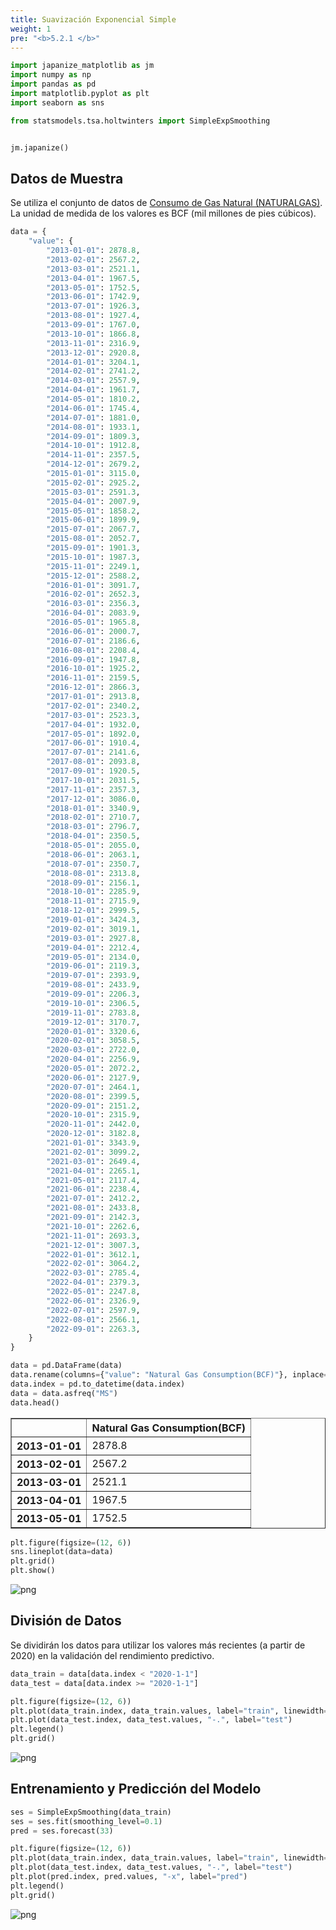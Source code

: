 ```yaml
---
title: Suavización Exponencial Simple
weight: 1
pre: "<b>5.2.1 </b>"
---
```


```python
import japanize_matplotlib as jm
import numpy as np
import pandas as pd
import matplotlib.pyplot as plt
import seaborn as sns

from statsmodels.tsa.holtwinters import SimpleExpSmoothing


jm.japanize()
```

## Datos de Muestra
Se utiliza el conjunto de datos de [Consumo de Gas Natural (NATURALGAS)](https://fred.stlouisfed.org/series/NATURALGAS). La unidad de medida de los valores es BCF (mil millones de pies cúbicos).


```python
data = {
    "value": {
        "2013-01-01": 2878.8,
        "2013-02-01": 2567.2,
        "2013-03-01": 2521.1,
        "2013-04-01": 1967.5,
        "2013-05-01": 1752.5,
        "2013-06-01": 1742.9,
        "2013-07-01": 1926.3,
        "2013-08-01": 1927.4,
        "2013-09-01": 1767.0,
        "2013-10-01": 1866.8,
        "2013-11-01": 2316.9,
        "2013-12-01": 2920.8,
        "2014-01-01": 3204.1,
        "2014-02-01": 2741.2,
        "2014-03-01": 2557.9,
        "2014-04-01": 1961.7,
        "2014-05-01": 1810.2,
        "2014-06-01": 1745.4,
        "2014-07-01": 1881.0,
        "2014-08-01": 1933.1,
        "2014-09-01": 1809.3,
        "2014-10-01": 1912.8,
        "2014-11-01": 2357.5,
        "2014-12-01": 2679.2,
        "2015-01-01": 3115.0,
        "2015-02-01": 2925.2,
        "2015-03-01": 2591.3,
        "2015-04-01": 2007.9,
        "2015-05-01": 1858.2,
        "2015-06-01": 1899.9,
        "2015-07-01": 2067.7,
        "2015-08-01": 2052.7,
        "2015-09-01": 1901.3,
        "2015-10-01": 1987.3,
        "2015-11-01": 2249.1,
        "2015-12-01": 2588.2,
        "2016-01-01": 3091.7,
        "2016-02-01": 2652.3,
        "2016-03-01": 2356.3,
        "2016-04-01": 2083.9,
        "2016-05-01": 1965.8,
        "2016-06-01": 2000.7,
        "2016-07-01": 2186.6,
        "2016-08-01": 2208.4,
        "2016-09-01": 1947.8,
        "2016-10-01": 1925.2,
        "2016-11-01": 2159.5,
        "2016-12-01": 2866.3,
        "2017-01-01": 2913.8,
        "2017-02-01": 2340.2,
        "2017-03-01": 2523.3,
        "2017-04-01": 1932.0,
        "2017-05-01": 1892.0,
        "2017-06-01": 1910.4,
        "2017-07-01": 2141.6,
        "2017-08-01": 2093.8,
        "2017-09-01": 1920.5,
        "2017-10-01": 2031.5,
        "2017-11-01": 2357.3,
        "2017-12-01": 3086.0,
        "2018-01-01": 3340.9,
        "2018-02-01": 2710.7,
        "2018-03-01": 2796.7,
        "2018-04-01": 2350.5,
        "2018-05-01": 2055.0,
        "2018-06-01": 2063.1,
        "2018-07-01": 2350.7,
        "2018-08-01": 2313.8,
        "2018-09-01": 2156.1,
        "2018-10-01": 2285.9,
        "2018-11-01": 2715.9,
        "2018-12-01": 2999.5,
        "2019-01-01": 3424.3,
        "2019-02-01": 3019.1,
        "2019-03-01": 2927.8,
        "2019-04-01": 2212.4,
        "2019-05-01": 2134.0,
        "2019-06-01": 2119.3,
        "2019-07-01": 2393.9,
        "2019-08-01": 2433.9,
        "2019-09-01": 2206.3,
        "2019-10-01": 2306.5,
        "2019-11-01": 2783.8,
        "2019-12-01": 3170.7,
        "2020-01-01": 3320.6,
        "2020-02-01": 3058.5,
        "2020-03-01": 2722.0,
        "2020-04-01": 2256.9,
        "2020-05-01": 2072.2,
        "2020-06-01": 2127.9,
        "2020-07-01": 2464.1,
        "2020-08-01": 2399.5,
        "2020-09-01": 2151.2,
        "2020-10-01": 2315.9,
        "2020-11-01": 2442.0,
        "2020-12-01": 3182.8,
        "2021-01-01": 3343.9,
        "2021-02-01": 3099.2,
        "2021-03-01": 2649.4,
        "2021-04-01": 2265.1,
        "2021-05-01": 2117.4,
        "2021-06-01": 2238.4,
        "2021-07-01": 2412.2,
        "2021-08-01": 2433.8,
        "2021-09-01": 2142.3,
        "2021-10-01": 2262.6,
        "2021-11-01": 2693.3,
        "2021-12-01": 3007.3,
        "2022-01-01": 3612.1,
        "2022-02-01": 3064.2,
        "2022-03-01": 2785.4,
        "2022-04-01": 2379.3,
        "2022-05-01": 2247.8,
        "2022-06-01": 2326.9,
        "2022-07-01": 2597.9,
        "2022-08-01": 2566.1,
        "2022-09-01": 2263.3,
    }
}

data = pd.DataFrame(data)
data.rename(columns={"value": "Natural Gas Consumption(BCF)"}, inplace=True)
data.index = pd.to_datetime(data.index)
data = data.asfreq("MS")
data.head()
```




<div>
<style scoped>
    .dataframe tbody tr th:only-of-type {
        vertical-align: middle;
    }

    .dataframe tbody tr th {
        vertical-align: top;
    }

    .dataframe thead th {
        text-align: right;
    }
</style>
<table border="1" class="dataframe">
  <thead>
    <tr style="text-align: right;">
      <th></th>
      <th>Natural Gas Consumption(BCF)</th>
    </tr>
  </thead>
  <tbody>
    <tr>
      <th>2013-01-01</th>
      <td>2878.8</td>
    </tr>
    <tr>
      <th>2013-02-01</th>
      <td>2567.2</td>
    </tr>
    <tr>
      <th>2013-03-01</th>
      <td>2521.1</td>
    </tr>
    <tr>
      <th>2013-04-01</th>
      <td>1967.5</td>
    </tr>
    <tr>
      <th>2013-05-01</th>
      <td>1752.5</td>
    </tr>
  </tbody>
</table>
</div>




```python
plt.figure(figsize=(12, 6))
sns.lineplot(data=data)
plt.grid()
plt.show()
```


    
![png](/images/timeseries/exponential_smoothing/001-simple-es_files/001-simple-es_4_0.png)
    

## División de Datos
Se dividirán los datos para utilizar los valores más recientes (a partir de 2020) en la validación del rendimiento predictivo.


```python
data_train = data[data.index < "2020-1-1"]
data_test = data[data.index >= "2020-1-1"]

plt.figure(figsize=(12, 6))
plt.plot(data_train.index, data_train.values, label="train", linewidth=2)
plt.plot(data_test.index, data_test.values, "-.", label="test")
plt.legend()
plt.grid()
```


    
![png](/images/timeseries/exponential_smoothing/001-simple-es_files/001-simple-es_6_0.png)
    

## Entrenamiento y Predicción del Modelo

```python
ses = SimpleExpSmoothing(data_train)
ses = ses.fit(smoothing_level=0.1)
pred = ses.forecast(33)
```


```python
plt.figure(figsize=(12, 6))
plt.plot(data_train.index, data_train.values, label="train", linewidth=2)
plt.plot(data_test.index, data_test.values, "-.", label="test")
plt.plot(pred.index, pred.values, "-x", label="pred")
plt.legend()
plt.grid()
```


    
![png](/images/timeseries/exponential_smoothing/001-simple-es_files/001-simple-es_9_0.png)
    

